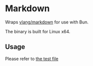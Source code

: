 # Markdown

Wraps [vlang/markdown](https://github.com/vlang/markdown) for use with Bun.

The binary is built for Linux x64.

## Usage

Please refer to [the test file](./src/markdown_test.js)